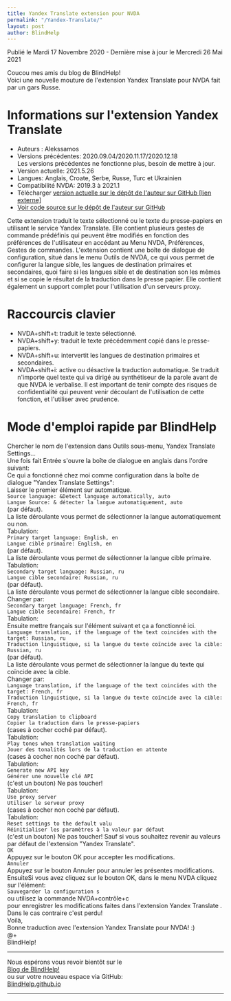 ```yaml
---
title: Yandex Translate extension pour NVDA
permalink: "/Yandex-Translate/"
layout: post
author: BlindHelp
---
```


<footer>Publié le Mardi 17 Novembre 2020 - Dernière mise à jour le Mercredi 26 Mai 2021</footer>


Coucou mes amis du blog de BlindHelp!    
Voici une nouvelle mouture de l'extension Yandex Translate  pour NVDA fait  par un gars Russe.    

# Informations sur l'extension Yandex Translate #

* Auteurs : Alekssamos
* Versions précédentes: 2020.09.04/2020.11.17/2020.12.18    
Les versions précédentes ne fonctionne plus, besoin de mettre à jour.    
* Version actuelle: 2021.5.26
* Langues: Anglais, Croate, Serbe, Russe, Turc et Ukrainien
* Compatibilité NVDA: 2019.3 à 2021.1
* Télécharger [version actuelle sur le dépôt de l'auteur sur GitHub [lien externe]](https://nvda.es/files/get.php?file=yandextranslate)
* [Voir code source sur le dépôt de l'auteur sur GitHub](https://github.com/alekssamos/YandexTranslate)

Cette extension traduit le texte sélectionné ou le texte du presse-papiers en utilisant le service Yandex Translate. Elle contient plusieurs gestes de commande prédéfinis qui peuvent être modifiés en fonction des préférences de l'utilisateur en accédant au Menu  NVDA, Préférences, Gestes de commandes. L'extension contient une boîte de dialogue de configuration, situé dans le menu Outils de NVDA, ce qui vous permet de configurer la langue sible, les langues de destination primaires et secondaires, quoi faire si les langues sible et de destination son les mêmes et si se copie le résultat  de la traduction dans le presse papier. Elle contient également un support complet pour l'utilisation d'un serveurs proxy.    

# Raccourcis clavier #

* NVDA+shift+t: traduit le texte sélectionné.
* NVDA+shift+y: traduit le texte précédemment copié dans le presse-papiers.
* NVDA+shift+u: intervertit les langues de destination primaires et secondaires.
* NVDA+shift+i: active ou désactive la traduction automatique.  Se traduit n'importe quel texte qui va dirigé au synthétiseur de la parole avant de que NVDA le verbalise. Il est important de tenir compte des risques de confidentialité qui peuvent venir découlant de l'utilisation de cette fonction, et l'utiliser avec prudence.

# Mode d'emploi rapide par BlindHelp #

Chercher le nom de l'extension dans Outils sous-menu, Yandex Translate Settings...    
Une fois fait Entrée s'ouvre la boîte de dialogue en anglais dans l'ordre suivant:    
Ce qui a fonctionné chez moi comme configuration dans la boîte de dialogue "Yandex Translate Settings":    
Laisser le premier élément sur automatique.    
`Source language: &Detect language automatically, auto`    
`Langue Source: & détecter la langue automatiquement, auto`    
(par défaut).    
La liste déroulante vous permet de sélectionner la langue automatiquement ou non.    
Tabulation:    
`Primary target language: English, en`    
`Langue cible primaire: English, en`    
(par défaut).    
La liste déroulante vous permet de sélectionner la langue cible primaire.    
Tabulation:    
`Secondary target language: Russian, ru`    
`Langue cible secondaire: Russian, ru`    
(par défaut).    
La liste déroulante vous permet de sélectionner la langue cible secondaire.    
Changer par:    
`Secondary target language: French, fr`    
`Langue cible secondaire: French, fr`    
Tabulation:    
Ensuite mettre français sur l'élément suivant et ça a fonctionné ici.    
`Language translation, if the language of the text coincides with the target: Russian, ru`    
`Traduction linguistique, si la langue du texte coïncide avec la cible: Russian, ru`    
(par défaut).    
La liste déroulante vous permet de sélectionner la langue du texte qui coïncide avec la cible.    
Changer par:    
`Language translation, if the language of the text coincides with the target: French, fr`    
`Traduction linguistique, si la langue du texte coïncide avec la cible: French, fr`    
Tabulation:    
`Copy translation to clipboard`    
`Copier la traduction dans le presse-papiers`    
(cases à cocher coché par défaut).    
Tabulation:    
`Play tones when translation waiting`    
`Jouer des tonalités lors de la traduction en attente`    
(cases à cocher non coché par défaut).    
Tabulation:    
`Generate new API key`    
`Générer une nouvelle clé API`    
(c'est un bouton) Ne pas toucher!    
Tabulation:    
`Use proxy server`    
`Utiliser le serveur proxy`    
(cases à cocher non coché par défaut).    
Tabulation:    
`Reset settings to the default valu`    
`Réinitialiser les paramètres à la valeur par défaut`    
(c'est un bouton) Ne pas toucher! Sauf si vous souhaitez revenir au valeurs par défaut de l'extension "Yandex Translate".    
`OK`    
Appuyez sur le bouton OK pour accepter les modifications.    
`Annuler`    
Appuyez sur le bouton Annuler pour  annuler  les présentes modifications.    
EnsuiteSi vous avez cliquez sur le bouton OK, dans le menu NVDA cliquez sur l'élément:    
`Sauvegarder la configuration s`    
ou utilisez la commande NVDA+contrôle+c    
pour enregistrer les modifications faites dans l'extension Yandex Translate .    
Dans le cas contraire c'est perdu!    
Voilà,    
Bonne traduction avec  l'extension Yandex Translate pour NVDA! :)    
@+    
BlindHelp!    

---

Nous espérons vous revoir bientôt sur le      
[Blog de BlindHelp!](http://blindhelp.blogspot.fr/)                    
ou sur  votre nouveau espace via GitHub:                     
[BlindHelp.github.io](https://blindhelp.github.io)                    

---
